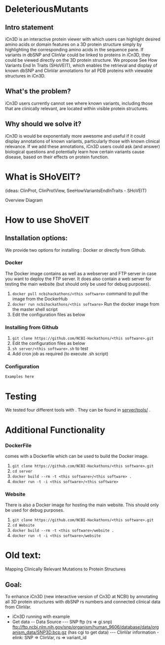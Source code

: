 # DeleteriousMutants

## Intro statement

iCn3D is an interactive protein viewer with which users can highlight desired amino acids or domain features on a 3D protein structure simply by highlighting the corresponding amino acids in the sequence pane. If variants in dbSNP and ClinVar could be linked to proteins in iCn3D, they could be viewed directly on the 3D protein structure. We propose See How Variants End In Traits (SHoVEIT), which enables the retrieval and display of known dbSNP and ClinVar annotations for all PDB proteins with viewable structures in iCn3D.

## What's the problem?

iCn3D users currently cannot see where known variants, including those that are clinically relevant, are located within visible protein structures.

## Why should we solve it?

iCn3D is would be exponentially more awesome and useful if it could display annotations of known variants, particularly those with known clinical relevance. If we add these annotations, iCn3D users could ask (and answer) biological questions and potentially learn how certain variants cause disease, based on their effects on protein function.

# What is SHoVEIT?
(ideas: ClinProt, ClinProtView, SeeHowVariantsEndInTraits - SHoVEIT)

Overview Diagram

# How to use ShoVEIT

## Installation options:

We provide two options for installing <this software>: Docker or directly from Github.

### Docker

The Docker image contains <this software> as well as a webserver and FTP server in case you want to deploy the FTP server. It does also contain a web server for testing the <this software> main website (but should only be used for debug purposes).

1. `docker pull ncbihackathons/<this software>` command to pull the image from the DockerHub
2. `docker run ncbihackathons/<this software>` Run the docker image from the master shell script
3. Edit the configuration files as below

### Installing <this software> from Github

1. `git clone https://github.com/NCBI-Hackathons/<this software>.git`
2. Edit the configuration files as below
3. `sh server/<this software>.sh` to test
4. Add cron job as required (to execute <this software>.sh script)

### Configuration

```Examples here```

# Testing

We tested four different tools with <this software>. They can be found in [server/tools/](server/tools/) . 

# Additional Functionality

### DockerFile

<this software> comes with a Dockerfile which can be used to build the Docker image.

  1. `git clone https://github.com/NCBI-Hackathons/<this software>.git`
  2. `cd server`
  3. `docker build --rm -t <this software>/<this software> .`
  4. `docker run -t -i <this software>/<this software>`
  
### Website

There is also a Docker image for hosting the main website. This should only be used for debug purposes.

  1. `git clone https://github.com/NCBI-Hackathons/<this software>.git`
  2. `cd Website`
  3. `docker build --rm -t <this software>/website .`
  4. `docker run -t -i <this software>/website`
  
  
  
  # Old text:

Mapping Clinically Relevant Mutations to Protein Structures

## Goal:
To enhance iCn3D (new interactive version of Cn3D at NCBI) by annotating all 3D protein structures with dbSNP rs numbers and connected clinical data from ClinVar.

- iCn3D running with example
- Get data
-- Data Source
--- SNP ftp (rs => gi.snp)
ftp://ftp.ncbi.nlm.nih.gov/snp/organism/human_9606/database/data/organism_data/SNP3D.bcp.gz
(has cgi to get data)
--- ClinVar information - elink: SNP => ClinVar, rs => variant_id
